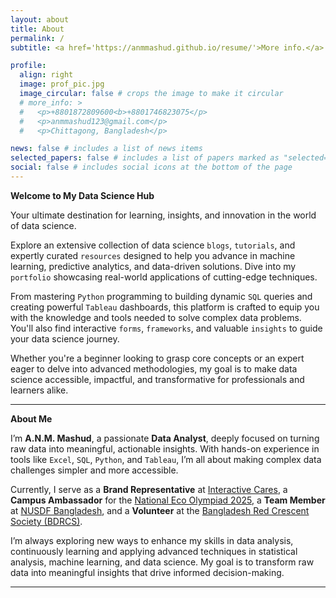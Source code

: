 ```yaml
---
layout: about
title: About
permalink: /
subtitle: <a href='https://anmmashud.github.io/resume/'>More info.</a> # Affiliations, Address. Contacts. Motto. Etc.

profile:
  align: right
  image: prof_pic.jpg
  image_circular: false # crops the image to make it circular
  # more_info: >
  #   <p>+8801872809600<b>+8801746823075</p>
  #   <p>anmmashud123@gmail.com</p>
  #   <p>Chittagong, Bangladesh</p>

news: false # includes a list of news items
selected_papers: false # includes a list of papers marked as "selected={true}"
social: false # includes social icons at the bottom of the page
---
```

**Welcome to My Data Science Hub**  

Your ultimate destination for learning, insights, and innovation in the world of data science.

Explore an extensive collection of data science `blogs`, `tutorials`, and expertly curated `resources` designed to help you advance in machine learning, predictive analytics, and data-driven solutions. Dive into my `portfolio` showcasing real-world applications of cutting-edge techniques.

From mastering `Python` programming to building dynamic `SQL` queries and creating powerful `Tableau` dashboards, this platform is crafted to equip you with the knowledge and tools needed to solve complex data problems. You'll also find interactive `forms`, `frameworks`, and valuable `insights` to guide your data science journey.

Whether you're a beginner looking to grasp core concepts or an expert eager to delve into advanced methodologies, my goal is to make data science accessible, impactful, and transformative for professionals and learners alike.

---

**About Me**  

I’m **A.N.M. Mashud**, a passionate **Data Analyst**, deeply focused on turning raw data into meaningful, actionable insights. With hands-on experience in tools like `Excel`, `SQL`, `Python`, and `Tableau`, I’m all about making complex data challenges simpler and more accessible.  

Currently, I serve as a **Brand Representative** at [Interactive Cares](https://interactivecares.com), a **Campus Ambassador** for the [National Eco Olympiad 2025](), a **Team Member** at [NUSDF Bangladesh](https://nusdfbd.com), and a **Volunteer** at the [Bangladesh Red Crescent Society (BDRCS)](https://bdrcs.org).  

I’m always exploring new ways to enhance my skills in data analysis, continuously learning and applying advanced techniques in statistical analysis, machine learning, and data science. My goal is to transform raw data into meaningful insights that drive informed decision-making.

---

<!-- Write your biography here. Tell the world about yourself. Link to your favorite [subreddit](http://reddit.com). You can put a picture in, too. The code is already in, just name your picture `prof_pic.jpg` and put it in the `img/` folder.

Put your address / P.O. box / other info right below your picture. You can also disable any of these elements by editing `profile` property of the YAML header of your `_pages/about.md`. Edit `_bibliography/papers.bib` and Jekyll will render your [publications page](/al-folio/publications/) automatically.

Link to your social media connections, too. This theme is set up to use [Font Awesome icons](https://fontawesome.com/) and [Academicons](https://jpswalsh.github.io/academicons/), like the ones below. Add your Facebook, Twitter, LinkedIn, Google Scholar, or just disable all of them. -->